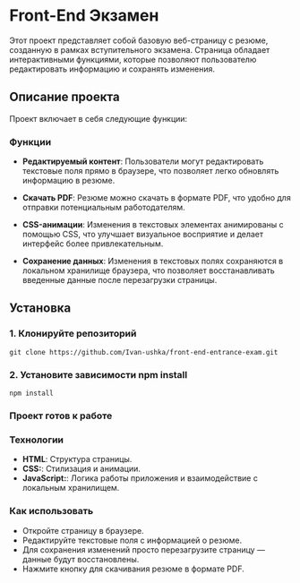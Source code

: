 # Front-End Экзамен

Этот проект представляет собой базовую веб-страницу с резюме, созданную в рамках вступительного экзамена. Страница обладает интерактивными функциями, которые позволяют пользователю редактировать информацию и сохранять изменения.

## Описание проекта

Проект включает в себя следующие функции:

### Функции

- **Редактируемый контент**: Пользователи могут редактировать текстовые поля прямо в браузере, что позволяет легко обновлять информацию в резюме.

- **Скачать PDF**: Резюме можно скачать в формате PDF, что удобно для отправки потенциальным работодателям.

- **CSS-анимации**: Изменения в текстовых элементах анимированы с помощью CSS, что улучшает визуальное восприятие и делает интерфейс более привлекательным.

- **Сохранение данных**: Изменения в текстовых полях сохраняются в локальном хранилище браузера, что позволяет восстанавливать введенные данные после перезагрузки страницы.

## Установка

### 1. Клонируйте репозиторий
```git clone https://github.com/Ivan-ushka/front-end-entrance-exam.git```

### 2. Установите зависимости npm install
```npm install ```

### Проект готов к работе

### Технологии
- **HTML**: Структура страницы.
- **CSS:**: Стилизация и анимации.
- **JavaScript:**: Логика работы приложения и взаимодействие с локальным хранилищем.


### Как использовать
- Откройте страницу в браузере.
- Редактируйте текстовые поля с информацией о резюме.
- Для сохранения изменений просто перезагрузите страницу — данные будут восстановлены.
- Нажмите кнопку для скачивания резюме в формате PDF.
